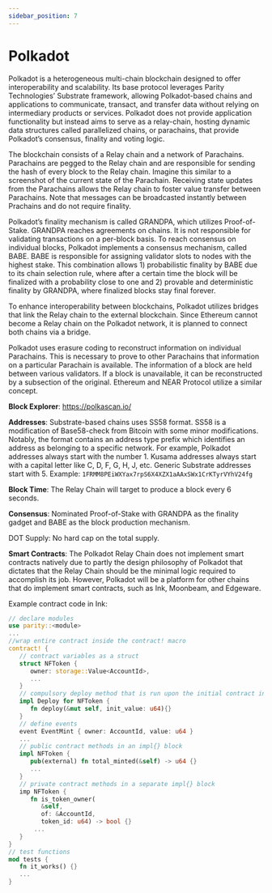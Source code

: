```yaml
---
sidebar_position: 7
---
```


# Polkadot

Polkadot is a heterogeneous multi-chain blockchain designed to offer interoperability and scalability. Its base protocol leverages Parity Technologies’ Substrate framework, allowing Polkadot-based chains and applications to communicate, transact, and transfer data without relying on intermediary products or services. Polkadot does not provide application functionality but instead aims to serve as a relay-chain, hosting dynamic data structures called parallelized chains, or parachains, that provide Polkadot’s consensus, finality and voting logic.

The blockchain consists of a Relay chain and a network of Parachains. Parachains are pegged to the Relay chain and are responsible for sending the hash of every block to the Relay chain. Imagine this similar to a screenshot of the current state of the Parachain. Receiving state updates from the Parachains allows the Relay chain to foster value transfer between Parachains. Note that messages can be broadcasted instantly between Prachains and do not require finality.

Polkadot’s finality mechanism is called GRANDPA, which utilizes Proof-of-Stake. GRANDPA reaches agreements on chains. It is not responsible for validating transactions on a per-block basis. To reach consensus on individual blocks, Polkadot implements a consensus mechanism, called BABE. BABE is responsible for assigning validator slots to nodes with the highest stake. This combination allows 1) probabilistic finality by BABE due to its chain selection rule, where after a certain time the block will be finalized with a probability close to one and 2) provable and deterministic finality by GRANDPA, where finalized blocks stay final forever.

To enhance interoperability between blockchains, Polkadot utilizes bridges that link the Relay chain to the external blockchain. Since Ethereum cannot become a Relay chain on the Polkadot network, it is planned to connect both chains via a bridge.

Polkadot uses erasure coding to reconstruct information on individual Parachains. This is necessary to prove to other Parachains that information on a particular Parachain is available. The information of a block are held between various validators. If a block is unavailable, it can be reconstructed by a subsection of the original. Ethereum and NEAR Protocol utilize a similar concept.

**Block Explorer**: https://polkascan.io/

**Addresses**: Substrate-based chains uses SS58 format. SS58 is a modification of Base58-check from Bitcoin with some minor modifications. Notably, the format contains an address type prefix which identifies an address as belonging to a specific network. For example, Polkadot addresses always start with the number 1. Kusama addresses always start with a capital letter like C, D, F, G, H, J, etc. Generic Substrate addresses start with 5.
Example: `1FRMM8PEiWXYax7rpS6X4XZX1aAAxSWx1CrKTyrVYhV24fg`

**Block Time**: The Relay Chain will target to produce a block every 6 seconds.

**Consensus**: Nominated Proof-of-Stake with GRANDPA as the finality gadget and BABE as the block production mechanism.

DOT Supply: No hard cap on the total supply.

**Smart Contracts**: The Polkadot Relay Chain does not implement smart contracts natively due to partly the design philosophy of Polkadot that dictates that the Relay Chain should be the minimal logic required to accomplish its job. However, Polkadot will be a platform for other chains that do implement smart contracts, such as Ink, Moonbeam, and Edgeware.

Example contract code in Ink:

```rust
// declare modules
use parity::<module>
...
//wrap entire contract inside the contract! macro
contract! {
   // contract variables as a struct
   struct NFToken {
      owner: storage::Value<AccountId>,
      ...
   }
   // compulsory deploy method that is run upon the initial contract instantiation
   impl Deploy for NFToken {
      fn deploy(&mut self, init_value: u64){}
   }
   // define events
   event EventMint { owner: AccountId, value: u64 } 
   ...
   // public contract methods in an impl{} block
   impl NFToken {
      pub(external) fn total_minted(&self) -> u64 {}
      ...
   }
   // private contract methods in a separate impl{} block
   imp NFToken {
      fn is_token_owner(
         &self, 
         of: &AccountId, 
         token_id: u64) -> bool {}
       ...
   }
}
// test functions
mod tests {
   fn it_works() {}
   ...
}
```
